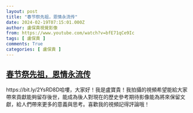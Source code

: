 ```yaml
---
layout: post
title: "春节祭先祖，恩情永流传"
date: 2024-02-19T07:15:01.000Z
author: 盧保貴視覺影像
from: https://www.youtube.com/watch?v=bfE71qCe9Ic
tags: [ 盧保貴 ]
comments: True
categories: [ 盧保貴 ]
---
```

<!--1708326901000-->
[春节祭先祖，恩情永流传](https://www.youtube.com/watch?v=bfE71qCe9Ic)
------

<div>
https://bit.ly/2YsRD8D哈嘍，大家好！我是盧寶貴！我拍攝的視頻希望能給大家帶來貢獻能夠留存後世，能成為後人對現在的歷史參考期待影像能為將來保留文獻，給人們帶來更多的意義與思考。喜歡我的視頻記得評論哦！
</div>
